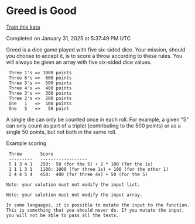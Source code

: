 # Greed is Good

[Train this kata](https://www.codewars.com/kata/5270d0d18625160ada0000e4)

Completed on January 31, 2025 at 5:37:49 PM UTC

Greed is a dice game played with five six-sided dice. Your mission, should you choose to accept it, is to score a throw according to these rules. You will always be given an array with five six-sided dice values.

``` 
 Three 1's => 1000 points
 Three 6's =>  600 points
 Three 5's =>  500 points
 Three 4's =>  400 points
 Three 3's =>  300 points
 Three 2's =>  200 points
 One   1   =>  100 points
 One   5   =>   50 point
```

A single die can only be counted once in each roll. For example, a given "5" can only count as part of a 
triplet (contributing to the 500 points) or as a single 50 points, but not both in the same roll.

Example scoring

```
 Throw       Score
 ---------   ------------------
 5 1 3 4 1   250:  50 (for the 5) + 2 * 100 (for the 1s)
 1 1 1 3 1   1100: 1000 (for three 1s) + 100 (for the other 1)
 2 4 4 5 4   450:  400 (for three 4s) + 50 (for the 5)
```

~~~if:python
Note: your solution must not modify the input list.
~~~
~~~if:coffeescript,csharp,javascript,kotlin,php,ruby,typescript,lua
Note: your solution must not modify the input array.
~~~
~~~if-not:coffeescript,csharp,go,javascript,kotlin,php,python,ruby,typescript,lua
In some languages, it is possible to mutate the input to the function. This is something that you should never do. If you mutate the input, you will not be able to pass all the tests.
~~~
